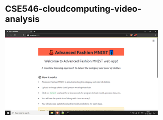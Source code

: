# CSE546-cloudcomputing-video-analysis

![](https://github.com/SarthakRana/Advanced-Fashion-MNIST/blob/main/Screenshots/Screenshot%20(18).png)
